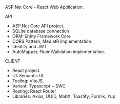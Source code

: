 ASP.Net Core - React Web Application.

API
- ASP.Net Core API project.
- SQLite database connection
- ORM: Entity Framework Core
- CQRS Pattern, MediatR implementation.
- Identity and JWT
- AutoMapper, FluentValidation implementation.

CLIENT
- React project.
- UI: Semantic UI
- Tooling: ViteJS.
- Variant: Typescript + SWC
- Routing: React Router
- Libraries: Axios, UUID, MobX, Toastify, Formik, Yup
